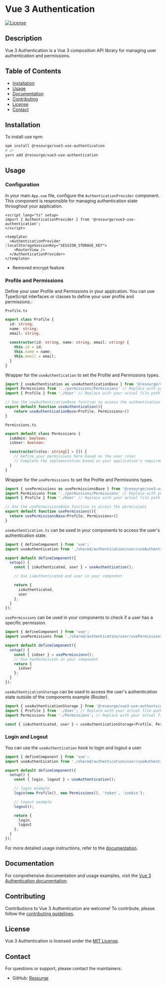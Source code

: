 # Vue 3 Authentication

[![License](https://img.shields.io/badge/License-MIT-blue.svg)](LICENSE)

## Description

Vue 3 Authentication is a Vue 3 composition API library for managing user authentication and permissions.

## Table of Contents

- [Installation](#installation)
- [Usage](#usage)
- [Documentation](#documentation)
- [Contributing](#contributing)
- [License](#license)
- [Contact](#contact)

## Installation

To install use npm:

```bash
npm install @resourge/vue3-use-authentication
# or
yarn add @resourge/vue3-use-authentication
```

## Usage

### Configuration

In your main `App.vue` file, configure the `AuthenticationProvider` component. This component is responsible for managing authentication state throughout your application.

```vue
<script lang="ts" setup>
import { AuthenticationProvider } from '@resourge/vue3-use-authentication';
</script>

<template>
  <AuthenticationProvider :localStorageSessionKey="SESSION_STORAGE_KEY">
    <RouterView />
  </AuthenticationProvider>
</template>
```
* Removed encrypt feature

### Profile and Permissions

Define your user Profile and Permissions in your application. You can use TypeScript interfaces or classes to define your user profile and permissions.:

`Profile.ts`

```typescript
export class Profile {
  id: string;
  name: string;
  email: string;
  
  constructor(id: string, name: string, email: string) {
    this.id = id;
    this.name = name;
    this.email = email;
  }
}
```


Wrapper for the `useAuthentication` to set the Profile and Permissions types.

```typescript
import { useAuthentication as useAuthenticationBase } from '@resourge/vue3-use-authentication'
import Permissions from '../permissions/Permissions' // Replace with your actual file path from your permissions file
import { Profile } from './User' // Replace with your actual file path from you user profile

// Use the useAuthenticationBase function to access the authentication
export default function useAuthentication(){
    return useAuthenticationBase<Profile, Permissions>()
}
```

`Permissions.ts`

```typescript
export default class Permissions {
  isAdmin: boolean;
  isUser: boolean;

  constructor(roles: string[] = []) {
    // Define your permissions here based on the user roles
    // Complete the implementation based on your application's requirements
  }
}

```

Wrapper for the `usePermissions` to set the Profile and Permissions types.
  
  ```typescript
import { usePermissions as usePermissionsBase } from '@resourge/vue3-use-authentication'
import Permissions from '../permissions/Permissions' // Replace with your actual file path from your permissions file
import { Profile } from './User' // Replace with your actual file path from you user profile

// Use the usePermissionsBase function to access the permissions
export default function usePermissions(){
    return usePermissionsBase<Profile, Permissions>()
}
```

`useAuthentication.ts` can be used in your components to access the user's authentication state.

```javascript
import { defineComponent } from 'vue';
import useAuthentication from './shared/authentication/user/useAuthentication'; // Replace with your actual file path

export default defineComponent({
  setup() {
    const { isAuthenticated, user } = useAuthentication();

    // Use isAuthenticated and user in your component

    return {
      isAuthenticated,
      user
    };
  }
});
```

`usePermissions` can be used in your components to check if a user has a specific permission.

```javascript
import { defineComponent } from 'vue';
import usePermissions from './shared/authentication/user/usePermissions'; // Replace with your actual file path

export default defineComponent({
  setup() {
    const { isUser } = usePermissions();
    // Use hasPermission in your component
    return {
      isUser
    };
  }
});

```

`useAuthenticationStorage` can be used to access the user's authentication state outside of the components example (Router).

```javascript
import { useAuthenticationStorage } from '@resourge/vue3-use-authentication';
import { Profile } from './User'; // Replace with your actual file path
import Permissions from './Permissions'; // Replace with your actual file path

const { isAuthenticated, user } = useAuthenticationStorage<Profile, Permissions>();
```

### Login and Logout

You can use the `useAuthentication` hook to login and logout a user.

```javascript
import { defineComponent } from 'vue';
import useAuthentication from './shared/authentication/user/useAuthentication'; // Replace with your actual file path

export default defineComponent({
  setup() {
    const { login, logout } = useAuthentication();

    // login example
    login(new Profile(), new Permissions(), 'token', 'cookie');

    // logout example
    logout();

    return {
      login,
      logout
    };
  }
});
```

For more detailed usage instructions, refer to the [documentation](#documentation).

## Documentation

For comprehensive documentation and usage examples, visit the [Vue 3 Authentication documentation](https://resourge.vercel.app/docs/vue3-use-authentication/intro).

## Contributing

Contributions to Vue 3 Authentication are welcome! To contribute, please follow the [contributing guidelines](CONTRIBUTING.md).

## License

Vue 3 Authentication is licensed under the [MIT License](LICENSE).

## Contact

For questions or support, please contact the maintainers:
- GitHub: [Resourge](https://github.com/resourge)
